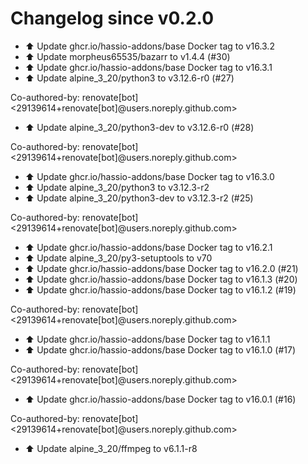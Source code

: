 # Changelog since v0.2.0
- ⬆️ Update ghcr.io/hassio-addons/base Docker tag to v16.3.2 
- ⬆️ Update morpheus65535/bazarr to v1.4.4 (#30) 
- ⬆️ Update ghcr.io/hassio-addons/base Docker tag to v16.3.1 
- ⬆️ Update alpine_3_20/python3 to v3.12.6-r0 (#27)

Co-authored-by: renovate[bot] <29139614+renovate[bot]@users.noreply.github.com> 
- ⬆️ Update alpine_3_20/python3-dev to v3.12.6-r0 (#28)

Co-authored-by: renovate[bot] <29139614+renovate[bot]@users.noreply.github.com> 
- ⬆️ Update ghcr.io/hassio-addons/base Docker tag to v16.3.0 
- ⬆️ Update alpine_3_20/python3 to v3.12.3-r2 
- ⬆️ Update alpine_3_20/python3-dev to v3.12.3-r2 (#25)

Co-authored-by: renovate[bot] <29139614+renovate[bot]@users.noreply.github.com> 
- ⬆️ Update ghcr.io/hassio-addons/base Docker tag to v16.2.1 
- ⬆️ Update alpine_3_20/py3-setuptools to v70 
- ⬆️ Update ghcr.io/hassio-addons/base Docker tag to v16.2.0 (#21) 
- ⬆️ Update ghcr.io/hassio-addons/base Docker tag to v16.1.3 (#20) 
- ⬆️ Update ghcr.io/hassio-addons/base Docker tag to v16.1.2 (#19)

Co-authored-by: renovate[bot] <29139614+renovate[bot]@users.noreply.github.com> 
- ⬆️ Update ghcr.io/hassio-addons/base Docker tag to v16.1.1 
- ⬆️ Update ghcr.io/hassio-addons/base Docker tag to v16.1.0 (#17)

Co-authored-by: renovate[bot] <29139614+renovate[bot]@users.noreply.github.com> 
- ⬆️ Update ghcr.io/hassio-addons/base Docker tag to v16.0.1 (#16)

Co-authored-by: renovate[bot] <29139614+renovate[bot]@users.noreply.github.com> 
- ⬆️ Update alpine_3_20/ffmpeg to v6.1.1-r8 

